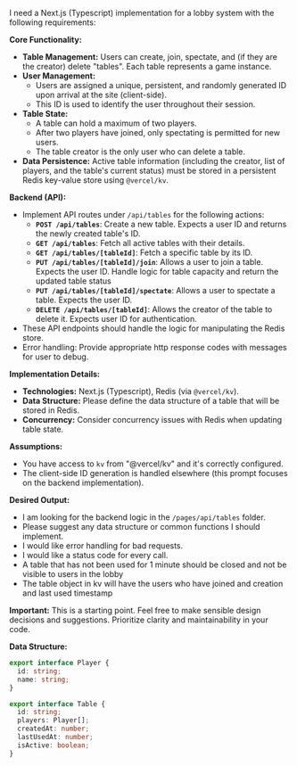 I need a Next.js (Typescript) implementation for a lobby system with the following requirements:

**Core Functionality:**

*   **Table Management:** Users can create, join, spectate, and (if they are the creator) delete "tables". Each table represents a game instance.
*   **User Management:**
    *   Users are assigned a unique, persistent, and randomly generated ID upon arrival at the site (client-side).
    *   This ID is used to identify the user throughout their session.
*   **Table State:**
    *   A table can hold a maximum of two players.
    *   After two players have joined, only spectating is permitted for new users.
    *   The table creator is the only user who can delete a table.
*   **Data Persistence:** Active table information (including the creator, list of players, and the table's current status) must be stored in a persistent Redis key-value store using `@vercel/kv`.

**Backend (API):**

*   Implement API routes under `/api/tables` for the following actions:
    *   **`POST /api/tables`**: Create a new table.  Expects a user ID and returns the newly created table's ID.
    *   **`GET /api/tables`**: Fetch all active tables with their details.
    *   **`GET /api/tables/[tableId]`**: Fetch a specific table by its ID.
    *   **`PUT /api/tables/[tableId]/join`**: Allows a user to join a table.  Expects the user ID. Handle logic for table capacity and return the updated table status
    *   **`PUT /api/tables/[tableId]/spectate`**: Allows a user to spectate a table.  Expects the user ID.
    *   **`DELETE /api/tables/[tableId]`**: Allows the creator of the table to delete it. Expects user ID for authentication.
*   These API endpoints should handle the logic for manipulating the Redis store.
*  Error handling: Provide appropriate http response codes with messages for user to debug.

**Implementation Details:**

*   **Technologies:** Next.js (Typescript), Redis (via `@vercel/kv`).
*   **Data Structure:** Please define the data structure of a table that will be stored in Redis.
*   **Concurrency:** Consider concurrency issues with Redis when updating table state.

**Assumptions:**

*   You have access to `kv` from "@vercel/kv" and it's correctly configured.
*   The client-side ID generation is handled elsewhere (this prompt focuses on the backend implementation).

**Desired Output:**

*   I am looking for the backend logic in the `/pages/api/tables` folder.
*   Please suggest any data structure or common functions I should implement.
*   I would like error handling for bad requests.
*  I would like a status code for every call.
*  A table that has not been used for 1 minute should be closed and not be visible to users in the lobby
*  The table object in kv will have the users who have joined and creation and last used timestamp

**Important:** This is a starting point. Feel free to make sensible design decisions and suggestions. Prioritize clarity and maintainability in your code.

**Data Structure:**

```typescript
export interface Player {
  id: string;
  name: string;
}

export interface Table {
  id: string;
  players: Player[];
  createdAt: number;
  lastUsedAt: number;
  isActive: boolean;
}
```